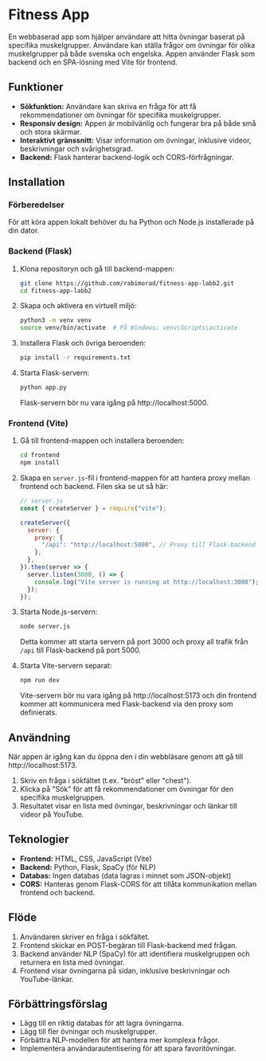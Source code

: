 # Fitness App

En webbaserad app som hjälper användare att hitta övningar baserat på specifika muskelgrupper. Användare kan ställa frågor om övningar för olika muskelgrupper på både svenska och engelska. Appen använder Flask som backend och en SPA-lösning med Vite för frontend.

## Funktioner

- **Sökfunktion:** Användare kan skriva en fråga för att få rekommendationer om övningar för specifika muskelgrupper.
- **Responsiv design:** Appen är mobilvänlig och fungerar bra på både små och stora skärmar.
- **Interaktivt gränssnitt:** Visar information om övningar, inklusive videor, beskrivningar och svårighetsgrad.
- **Backend:** Flask hanterar backend-logik och CORS-förfrågningar.

## Installation

### Förberedelser

För att köra appen lokalt behöver du ha Python och Node.js installerade på din dator.

### Backend (Flask)

1. Klona repositoryn och gå till backend-mappen:
   ```bash
   git clone https://github.com/rabimorad/fitness-app-labb2.git
   cd fitness-app-labb2
   ```

2. Skapa och aktivera en virtuell miljö:
   ```bash
   python3 -m venv venv
   source venv/bin/activate  # På Windows: venv\Scripts\activate
   ```

3. Installera Flask och övriga beroenden:
   ```bash
   pip install -r requirements.txt
   ```

4. Starta Flask-servern:
   ```bash
   python app.py
   ```
   Flask-servern bör nu vara igång på http://localhost:5000.

### Frontend (Vite)

1. Gå till frontend-mappen och installera beroenden:
   ```bash
   cd frontend
   npm install
   ```

2. Skapa en `server.js`-fil i frontend-mappen för att hantera proxy mellan frontend och backend. Filen ska se ut så här:

   ```js
   // server.js
   const { createServer } = require("vite");

   createServer({
     server: {
       proxy: {
         "/api": "http://localhost:5000", // Proxy till Flask-backend
       },
     },
   }).then(server => {
     server.listen(3000, () => {
       console.log("Vite server is running at http://localhost:3000");
     });
   });
   ```

3. Starta Node.js-servern:
   ```bash
   node server.js
   ```

   Detta kommer att starta servern på port 3000 och proxy all trafik från `/api` till Flask-backend på port 5000.

4. Starta Vite-servern separat:
   ```bash
   npm run dev
   ```

   Vite-servern bör nu vara igång på http://localhost:5173 och din frontend kommer att kommunicera med Flask-backend via den proxy som definierats.

## Användning

När appen är igång kan du öppna den i din webbläsare genom att gå till http://localhost:5173.

1. Skriv en fråga i sökfältet (t.ex. "bröst" eller "chest").
2. Klicka på "Sök" för att få rekommendationer om övningar för den specifika muskelgruppen.
3. Resultatet visar en lista med övningar, beskrivningar och länkar till videor på YouTube.

## Teknologier

- **Frontend:** HTML, CSS, JavaScript (Vite)
- **Backend:** Python, Flask, SpaCy (för NLP)
- **Databas:** Ingen databas (data lagras i minnet som JSON-objekt)
- **CORS:** Hanteras genom Flask-CORS för att tillåta kommunikation mellan frontend och backend.

## Flöde

1. Användaren skriver en fråga i sökfältet.
2. Frontend skickar en POST-begäran till Flask-backend med frågan.
3. Backend använder NLP (SpaCy) för att identifiera muskelgruppen och returnera en lista med övningar.
4. Frontend visar övningarna på sidan, inklusive beskrivningar och YouTube-länkar.

## Förbättringsförslag

- Lägg till en riktig databas för att lagra övningarna.
- Lägg till fler övningar och muskelgrupper.
- Förbättra NLP-modellen för att hantera mer komplexa frågor.
- Implementera användarautentisering för att spara favoritövningar.